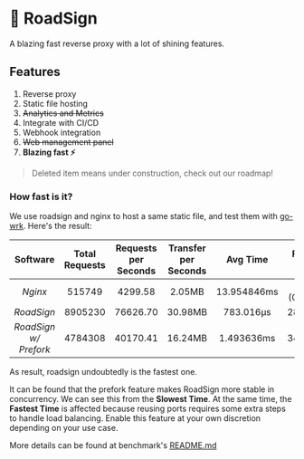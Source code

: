 # 🚦 RoadSign

A blazing fast reverse proxy with a lot of shining features.

## Features

1. Reverse proxy
2. Static file hosting
3. ~~Analytics and Metrics~~
4. Integrate with CI/CD
5. Webhook integration
6. ~~Web management panel~~
7. **Blazing fast ⚡**

> Deleted item means under construction, check out our roadmap!

### How fast is it?

We use roadsign and nginx to host a same static file, and test them with [go-wrk](https://github.com/tsliwowicz/go-wrk). 
Here's the result:

|      **Software**     | Total Requests | Requests per Seconds | Transfer per Seconds |   Avg Time  | Fastest Time | Slowest Time | Errors Count |
|:---------------------:|:--------------:|:--------------------:|:--------------------:|:-----------:|:------------:|:------------:|:------------:|
|        _Nginx_        |     515749     |        4299.58       |        2.05MB        | 13.954846ms |      0s (Cached)      |  410.6972ms  |       0      |
|       _RoadSign_      |     8905230    |       76626.70       | 30.98MB       |  783.016µs  |      28.542µs      |   46.773083ms  |       0      |
| _RoadSign w/ Prefork_ | 4784308    |       40170.41       |        16.24MB        | 1.493636ms |      34.291µs      |  8.727666ms  |       0      |

As result, roadsign undoubtedly is the fastest one.

It can be found that the prefork feature makes RoadSign more stable in concurrency. We can see this from the **Slowest Time**. At the same time, the **Fastest Time** is affected because reusing ports requires some extra steps to handle load balancing. Enable this feature at your own discretion depending on your use case.

More details can be found at benchmark's [README.md](./test/benchmark/README.md)